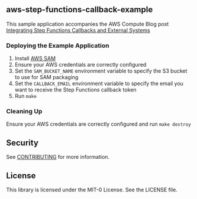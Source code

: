 ## aws-step-functions-callback-example
This sample application accompanies the AWS Compute Blog post [Integrating Step Functions Callbacks and External Systems](TODO:updatelinktopublishedblogpost)
### Deploying the Example Application
1) Install [AWS SAM](https://aws.amazon.com/serverless/sam/)
2) Ensure your AWS credentials are correctly configured
3) Set the `SAM_BUCKET_NAME` environment variable to specify the S3 bucket to use for SAM packaging
4) Set the `CALLBACK_EMAIL` environment variable to specify the email you want to receive the Step Functions callback token
5) Run `make`

### Cleaning Up
Ensure your AWS credentials are correctly configured and run `make destroy`

## Security

See [CONTRIBUTING](CONTRIBUTING.md#security-issue-notifications) for more information.

## License

This library is licensed under the MIT-0 License. See the LICENSE file.

